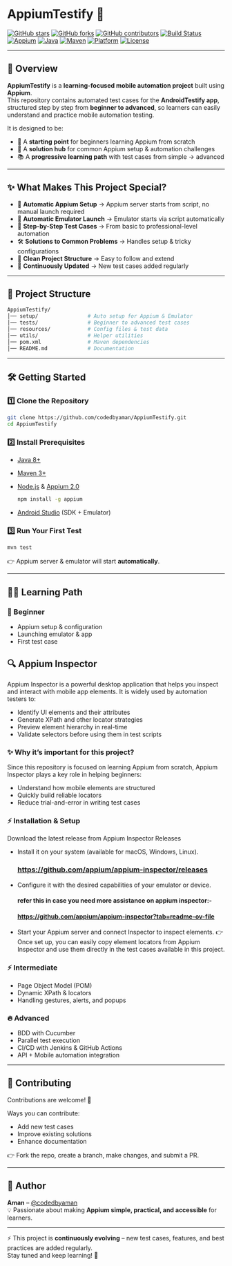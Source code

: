 # AppiumTestify 🚀  

[![GitHub stars](https://img.shields.io/github/stars/codedbyaman/AppiumTestify?style=social)](https://github.com/codedbyaman/AppiumTestify/stargazers)  [![GitHub forks](https://img.shields.io/github/forks/codedbyaman/AppiumTestify?style=social)](https://github.com/codedbyaman/AppiumTestify/network/members)  [![GitHub contributors](https://img.shields.io/github/contributors/codedbyaman/AppiumTestify)](https://github.com/codedbyaman/AppiumTestify/graphs/contributors)  [![Build Status](https://img.shields.io/badge/build-passing-brightgreen)]()  [![Appium](https://img.shields.io/badge/Appium-2.0-blue)](https://appium.io/)  [![Java](https://img.shields.io/badge/Java-8%2B-orange)](https://www.java.com/)  [![Maven](https://img.shields.io/badge/Maven-3%2B-red)](https://maven.apache.org/)  [![Platform](https://img.shields.io/badge/Platform-Android-green)]()  [![License](https://img.shields.io/badge/License-MIT-lightgrey)](#-license)  

---

## 📖 Overview  

**AppiumTestify** is a **learning-focused mobile automation project** built using **Appium**.  
This repository contains automated test cases for the **AndroidTestify app**, structured step by step from **beginner to advanced**, so learners can easily understand and practice mobile automation testing.  

It is designed to be:  
- 🎯 A **starting point** for beginners learning Appium from scratch  
- 🧩 A **solution hub** for common Appium setup & automation challenges  
- 📚 A **progressive learning path** with test cases from simple → advanced  

---

## ✨ What Makes This Project Special?  

- 🚀 **Automatic Appium Setup** → Appium server starts from script, no manual launch required  
- 📱 **Automatic Emulator Launch** → Emulator starts via script automatically  
- 🧩 **Step-by-Step Test Cases** → From basic to professional-level automation  
- 🛠 **Solutions to Common Problems** → Handles setup & tricky configurations  
- 📂 **Clean Project Structure** → Easy to follow and extend  
- 🔄 **Continuously Updated** → New test cases added regularly  

---

## 📂 Project Structure  

```bash
AppiumTestify/
│── setup/                # Auto setup for Appium & Emulator
│── tests/                # Beginner to advanced test cases
│── resources/            # Config files & test data
│── utils/                # Helper utilities
│── pom.xml               # Maven dependencies
│── README.md             # Documentation
```

---

## 🛠 Getting Started  

### 1️⃣ Clone the Repository  
```bash
git clone https://github.com/codedbyaman/AppiumTestify.git
cd AppiumTestify
```

### 2️⃣ Install Prerequisites  
- [Java 8+](https://www.java.com/)  
- [Maven 3+](https://maven.apache.org/)  
- [Node.js](https://nodejs.org/) & [Appium 2.0](https://appium.io/)
  
  ```bash
  npm install -g appium
  ```  
- [Android Studio](https://developer.android.com/studio) (SDK + Emulator)  

### 3️⃣ Run Your First Test  
```bash
mvn test
```

👉 Appium server & emulator will start **automatically**.  

---

## 🧑‍💻 Learning Path  

### 🔰 Beginner  
- Appium setup & configuration  
- Launching emulator & app  
- First test case

## 🔍 Appium Inspector

Appium Inspector is a powerful desktop application that helps you inspect and interact with mobile app elements. It is widely used by automation testers to:

- Identify UI elements and their attributes
- Generate XPath and other locator strategies
- Preview element hierarchy in real-time
- Validate selectors before using them in test scripts

### ✨ Why it’s important for this project?

Since this repository is focused on learning Appium from scratch, Appium Inspector plays a key role in helping beginners:
- Understand how mobile elements are structured
- Quickly build reliable locators
- Reduce trial-and-error in writing test cases

### ⚡ Installation & Setup

Download the latest release from Appium Inspector Releases
- Install it on your system (available for macOS, Windows, Linux).
  ### https://github.com/appium/appium-inspector/releases
- Configure it with the desired capabilities of your emulator or device.
  #### refer this in case you need more assistance on appium inspector:-
  #### https://github.com/appium/appium-inspector?tab=readme-ov-file
- Start your Appium server and connect Inspector to inspect elements.
👉 Once set up, you can easily copy element locators from Appium Inspector and use them directly in the test cases available in this project.

### ⚡ Intermediate  
- Page Object Model (POM)  
- Dynamic XPath & locators  
- Handling gestures, alerts, and popups  

### 🔥 Advanced  
- BDD with Cucumber  
- Parallel test execution  
- CI/CD with Jenkins & GitHub Actions  
- API + Mobile automation integration  

---

## 🤝 Contributing  

Contributions are welcome! 🚀  

Ways you can contribute:  
- Add new test cases  
- Improve existing solutions  
- Enhance documentation  

👉 Fork the repo, create a branch, make changes, and submit a PR.  

---

## 👤 Author  

**Aman** – [@codedbyaman](https://github.com/codedbyaman)  
💡 Passionate about making **Appium simple, practical, and accessible** for learners.  

---

⚡ This project is **continuously evolving** – new test cases, features, and best practices are added regularly.  
Stay tuned and keep learning! 🚀  
